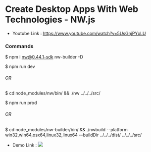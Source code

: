 # Create Desktop Apps With Web Technologies - NW.js

- Youtube Link : https://www.youtube.com/watch?v=5UsGnjPYxLU

### Commands

\$ npm i nw@0.44.1-sdk nw-builder -D

\$ npm run dev

###### OR

\$ cd node_modules/nw/bin/ && ./nw ../../../src/

\$ npm run prod

###### OR

\$ cd node_modules/nw-builder/bin/ && ./nwbuild --platform win32,win64,osx64,linux32,linux64 --buildDir ../../../dist/ ../../../src/

- Demo Link :
  ![](https://media.giphy.com/media/ehh34QlPimxJaw35Gq/giphy.gif)
